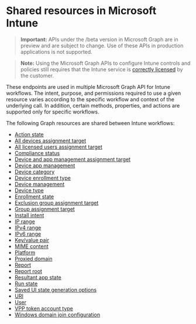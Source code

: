 # Shared resources in Microsoft Intune> **Important:** APIs under the /beta version in Microsoft Graph are in preview and are subject to change. Use of these APIs in production applications is not supported.> **Note:** Using the Microsoft Graph APIs to configure Intune controls and policies still requires that the Intune service is [correctly licensed](https://www.microsoft.com/en-us/cloud-platform/microsoft-intune-pricing) by the customer.These endpoints are used in multiple Microsoft Graph API for Intune workflows.  The intent, purpose, and permissions required to use a given resource varies according to the specific workflow and context of the underlying call.  In addition, certain methods, properties, and actions are supported only for specific workflows.The following Graph resources are shared between Intune workflows:- [Action state](intune_shared_actionstate.md)- [All devices assignment target](intune_shared_alldevicesassignmenttarget.md)- [All licensed users assignment target](intune_shared_alllicensedusersassignmenttarget.md)- [Compliance status](intune_shared_compliancestatus.md)- [Device and app management assignment target](intune_shared_deviceandappmanagementassignmenttarget.md)- [Device app management](intune_shared_deviceappmanagement.md)- [Device category](intune_shared_devicecategory.md)- [Device enrollment type](intune_shared_deviceenrollmenttype.md)- [Device management](intune_shared_devicemanagement.md)- [Device type](intune_shared_devicetype.md)- [Enrollment state](intune_shared_enrollmentstate.md)- [Exclusion group assignment target](intune_shared_exclusiongroupassignmenttarget.md)- [Group assignment target](intune_shared_groupassignmenttarget.md)- [Install intent](intune_shared_installintent.md)- [IP range](intune_shared_iprange.md)- [IPv4 range](intune_shared_ipv4range.md)- [IPv6 range](intune_shared_ipv6range.md)- [Key/value pair](intune_shared_keyvaluepair.md)- [MIME content](intune_shared_mimecontent.md)- [Platform](intune_shared_platform.md)- [Proxied domain](intune_shared_proxieddomain.md)- [Report](intune_shared_report.md)- [Report root](intune_shared_reportroot.md)- [Resultant app state](intune_shared_resultantappstate.md)- [Run state](intune_shared_runstate.md)- [Saved UI state generation options](intune_shared_saveduistategenerationoptions.md)- [URI](intune_shared_uri.md)- [User](intune_shared_user.md)- [VPP token account type](intune_shared_vpptokenaccounttype.md)- [Windows domain join configuration](intune_shared_windowsdomainjoinconfiguration.md)